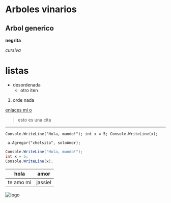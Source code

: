 # Arboles vinarios 
## Arbol generico
**negrita**

*cursiva*
# listas
* desordenada 
  * otro iten 
1. orde nada 
<!-- enlaces-->
[enlaces mi o](WWW.facebook)

<!-- citas -->
> esto es una cita
<!-- linea divisora -->
---
<!--bloque de codigo-->

<!--codigo como en microsof-->
`
Console.WriteLine("Hola, mundo!");
int x = 5;
Console.WriteLine(x);
`
<!-- bloque de codigo-->
``` 
 a.Agregar("chelsita", soloAmor); 

```

``` c# aca sele pued ponder de que lenguje es 
Console.WriteLine("Hola, mundo!");
int x = 5;
Console.WriteLine(x);
```
|hola    | amor    |
| -----|----|
|te amo mi| jassiel|
<!--agregar imagen -->
![logo](url)
